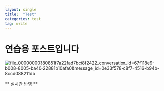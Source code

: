 ```yaml
---
layout: single
title:  "Test"
categories: test
tag: write
---
```


# 연습용 포스트입니다

![file_00000000380851f7a22fad7bcf8f2422_conversation_id=67f118e9-b008-8005-ba40-22881b10afa0&message_id=0e33f578-c8f7-4516-b94b-8ccd088211db](C:\Githubblog\terryjin89.github.io\images\2025-07-25-test\file_00000000380851f7a22fad7bcf8f2422_conversation_id=67f118e9-b008-8005-ba40-22881b10afa0&message_id=0e33f578-c8f7-4516-b94b-8ccd088211db.PNG)

** 실시간 반영 **
